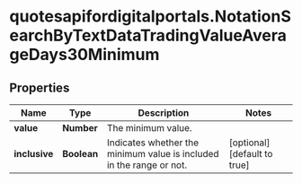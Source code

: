 # quotesapifordigitalportals.NotationSearchByTextDataTradingValueAverageDays30Minimum

## Properties

Name | Type | Description | Notes
------------ | ------------- | ------------- | -------------
**value** | **Number** | The minimum value. | 
**inclusive** | **Boolean** | Indicates whether the minimum value is included in the range or not. | [optional] [default to true]


